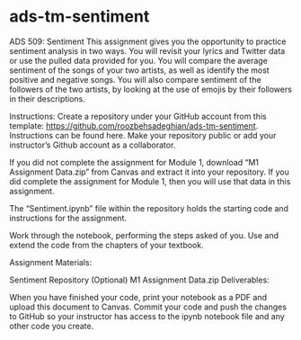 # ads-tm-sentiment
ADS 509: Sentiment
This assignment gives you the opportunity to practice sentiment analysis in two ways. You will revisit your lyrics and Twitter data or use the pulled data provided for you. You will compare the average sentiment of the songs of your two artists, as well as identify the most positive and negative songs. You will also compare sentiment of the followers of the two artists, by looking at the use of emojis by their followers in their descriptions.

Instructions:
Create a repository under your GitHub account from this template: https://github.com/roozbehsadeghian/ads-tm-sentiment. Instructions can be found here. Make your repository public or add your instructor’s Github account as a collaborator.

If you did not complete the assignment for Module 1, download “M1 Assignment Data.zip” from Canvas and extract it into your repository. If you did complete the assignment for Module 1, then you will use that data in this assignment.

The “Sentiment.ipynb” file within the repository holds the starting code and instructions for the assignment.

Work through the notebook, performing the steps asked of you. Use and extend the code from the chapters of your textbook.

Assignment Materials:

Sentiment Repository
(Optional) M1 Assignment Data.zip
Deliverables:

When you have finished your code, print your notebook as a PDF and upload this document to Canvas.
Commit your code and push the changes to GitHub so your instructor has access to the ipynb notebook file and any other code you create.
